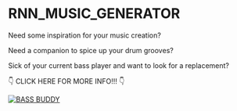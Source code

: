 # RNN_MUSIC_GENERATOR

Need some inspiration for your music creation?

Need a companion to spice up your drum grooves?

Sick of your current bass player and want to look for a replacement?


:point_down: CLICK HERE FOR MORE INFO!!!  :point_down:

[![BASS BUDDY](https://i.imgur.com/IZxZVtm.png)](https://www.youtube.com/watch?v=Z4O5aN_HotA&ab_channel=M%C3%B8rell)
